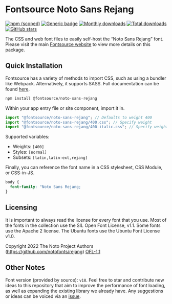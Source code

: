 # Fontsource Noto Sans Rejang

[![npm (scoped)](https://img.shields.io/npm/v/@fontsource/noto-sans-rejang?color=brightgreen)](https://www.npmjs.com/package/@fontsource/noto-sans-rejang) [![Generic badge](https://img.shields.io/badge/fontsource-passing-brightgreen)](https://github.com/fontsource/fontsource) [![Monthly downloads](https://badgen.net/npm/dm/@fontsource/noto-sans-rejang)](https://github.com/fontsource/fontsource) [![Total downloads](https://badgen.net/npm/dt/@fontsource/noto-sans-rejang)](https://github.com/fontsource/fontsource) [![GitHub stars](https://img.shields.io/github/stars/fontsource/fontsource.svg?style=social&label=Star)](https://github.com/fontsource/fontsource/stargazers)

The CSS and web font files to easily self-host the “Noto Sans Rejang” font. Please visit the main [Fontsource website](https://fontsource.org/fonts/noto-sans-rejang) to view more details on this package.

## Quick Installation

Fontsource has a variety of methods to import CSS, such as using a bundler like Webpack. Alternatively, it supports SASS. Full documentation can be found [here](https://fontsource.org/docs/getting-started/introduction).

```javascript
npm install @fontsource/noto-sans-rejang
```

Within your app entry file or site component, import it in.

```javascript
import "@fontsource/noto-sans-rejang"; // Defaults to weight 400
import "@fontsource/noto-sans-rejang/400.css"; // Specify weight
import "@fontsource/noto-sans-rejang/400-italic.css"; // Specify weight and style

```

Supported variables:
- Weights: `[400]`
- Styles: `[normal]`
- Subsets: `[latin,latin-ext,rejang]`

Finally, you can reference the font name in a CSS stylesheet, CSS Module, or CSS-in-JS.

```css
body {
  font-family: "Noto Sans Rejang;
}
```

## Licensing
It is important to always read the license for every font that you use.
Most of the fonts in the collection use the SIL Open Font License, v1.1. Some fonts use the Apache 2 license. The Ubuntu fonts use the Ubuntu Font License v1.0.

Copyright 2022 The Noto Project Authors (https://github.com/notofonts/rejang)
[OFL-1.1](http://scripts.sil.org/OFL)

## Other Notes
Font version (provided by source): `v18`.
Feel free to star and contribute new ideas to this repository that aim to improve the performance of font loading, as well as expanding the existing library we already have. Any suggestions or ideas can be voiced via an [issue](https://github.com/fontsource/fontsource/issues).